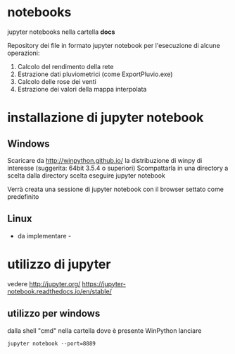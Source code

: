 # notebooks
jupyter notebooks nella cartella __docs__

Repository dei file in formato jupyter notebook per l'esecuzione di alcune operazioni:
1. Calcolo del rendimento della rete
2. Estrazione dati pluviometrici (come ExportPluvio.exe)
3. Calcolo delle rose dei venti
4. Estrazione dei valori della mappa interpolata

# installazione di jupyter notebook #
## Windows ##
Scaricare da http://winpython.github.io/ la distribuzione di winpy di interesse (suggerita: 64bit 3.5.4 o superiori)
Scompattarla in una directory a scelta
dalla directory scelta eseguire jupyter notebook

Verrà creata una sessione di jupyter notebook con il browser settato come predefinito

## Linux ##
- da implementare -

# utilizzo di jupyter #
vedere http://jupyter.org/ https://jupyter-notebook.readthedocs.io/en/stable/

## utilizzo per windows ##
dalla shell "cmd" nella cartella dove è presente WinPython lanciare
```
jupyter notebook --port=8889
```
